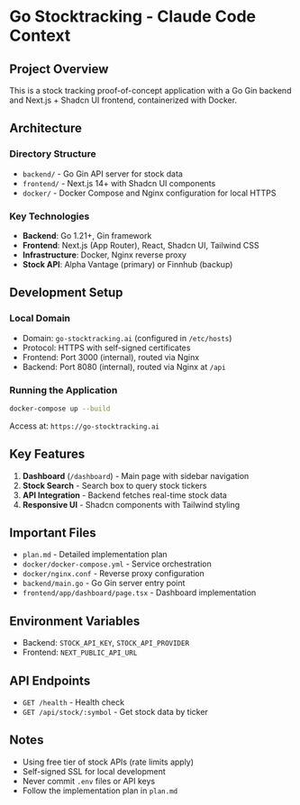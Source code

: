 # Go Stocktracking - Claude Code Context

## Project Overview
This is a stock tracking proof-of-concept application with a Go Gin backend and Next.js + Shadcn UI frontend, containerized with Docker.

## Architecture

### Directory Structure
- `backend/` - Go Gin API server for stock data
- `frontend/` - Next.js 14+ with Shadcn UI components
- `docker/` - Docker Compose and Nginx configuration for local HTTPS

### Key Technologies
- **Backend**: Go 1.21+, Gin framework
- **Frontend**: Next.js (App Router), React, Shadcn UI, Tailwind CSS
- **Infrastructure**: Docker, Nginx reverse proxy
- **Stock API**: Alpha Vantage (primary) or Finnhub (backup)

## Development Setup

### Local Domain
- Domain: `go-stocktracking.ai` (configured in `/etc/hosts`)
- Protocol: HTTPS with self-signed certificates
- Frontend: Port 3000 (internal), routed via Nginx
- Backend: Port 8080 (internal), routed via Nginx at `/api`

### Running the Application
```bash
docker-compose up --build
```
Access at: `https://go-stocktracking.ai`

## Key Features
1. **Dashboard** (`/dashboard`) - Main page with sidebar navigation
2. **Stock Search** - Search box to query stock tickers
3. **API Integration** - Backend fetches real-time stock data
4. **Responsive UI** - Shadcn components with Tailwind styling

## Important Files
- `plan.md` - Detailed implementation plan
- `docker/docker-compose.yml` - Service orchestration
- `docker/nginx.conf` - Reverse proxy configuration
- `backend/main.go` - Go Gin server entry point
- `frontend/app/dashboard/page.tsx` - Dashboard implementation

## Environment Variables
- Backend: `STOCK_API_KEY`, `STOCK_API_PROVIDER`
- Frontend: `NEXT_PUBLIC_API_URL`

## API Endpoints
- `GET /health` - Health check
- `GET /api/stock/:symbol` - Get stock data by ticker

## Notes
- Using free tier of stock APIs (rate limits apply)
- Self-signed SSL for local development
- Never commit `.env` files or API keys
- Follow the implementation plan in `plan.md`
